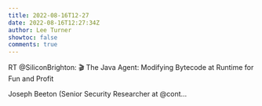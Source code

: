 ```yaml
---
title: 2022-08-16T12-27
date: 2022-08-16T12:27:34Z
author: Lee Turner
showtoc: false
comments: true
---
```


RT @SiliconBrighton: 🎬 The Java Agent: Modifying Bytecode at Runtime for Fun and Profit

Joseph Beeton (Senior Security Researcher at @cont…


